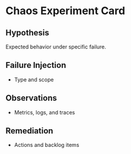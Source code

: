 # Chaos Experiment Card

## Hypothesis
Expected behavior under specific failure.

## Failure Injection
- Type and scope

## Observations
- Metrics, logs, and traces

## Remediation
- Actions and backlog items

